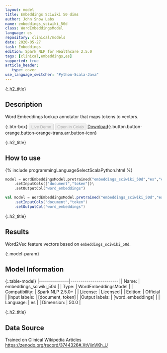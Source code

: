 ```yaml
---
layout: model
title: Embeddings Sciwiki 50 dims
author: John Snow Labs
name: embeddings_sciwiki_50d
class: WordEmbeddingsModel
language: es
repository: clinical/models
date: 2020-05-27
task: Embeddings
edition: Spark NLP for Healthcare 2.5.0
tags: [clinical,embeddings,es]
supported: true
article_header:
   type: cover
use_language_switcher: "Python-Scala-Java"
---
```


{:.h2_title}
## Description
Word Embeddings lookup annotator that maps tokens to vectors.


{:.btn-box}
<button class="button button-orange" disabled>Live Demo</button>
<button class="button button-orange" disabled>Open in Colab</button>
[Download](https://s3.amazonaws.com/auxdata.johnsnowlabs.com/clinical/models/embeddings_sciwiki_50d_es_2.5.0_2.4_1590609287349.zip){:.button.button-orange.button-orange-trans.arr.button-icon}

{:.h2_title}
## How to use 
<div class="tabs-box" markdown="1">

{% include programmingLanguageSelectScalaPython.html %}

```python
model = WordEmbeddingsModel.pretrained("embeddings_sciwiki_50d","es","clinical/models")\
	.setInputCols(["document","token"])\
	.setOutputCol("word_embeddings")
```

```scala
val model = WordEmbeddingsModel.pretrained("embeddings_sciwiki_50d","es","clinical/models")
	.setInputCols("document","token")
	.setOutputCol("word_embeddings")
```
</div>

{:.h2_title}
## Results 
Word2Vec feature vectors based on ``embeddings_sciwiki_50d``.

{:.model-param}
## Model Information

{:.table-model}
|---------------|------------------------|
| Name:          | embeddings_sciwiki_50d |
| Type:   | WordEmbeddingsModel    |
| Compatibility: | Spark NLP 2.5.0+                 |
| License:       | Licensed               |
| Edition:       | Official             |
|Input labels:        | [document, token]        |
|Output labels:       | [word_embeddings]        |
| Language:      | es                     |
| Dimension:    | 50.0                   |

{:.h2_title}
## Data Source
Trained on Clinical Wikipedia Articles
https://zenodo.org/record/3744326#.XtViinVKh_U